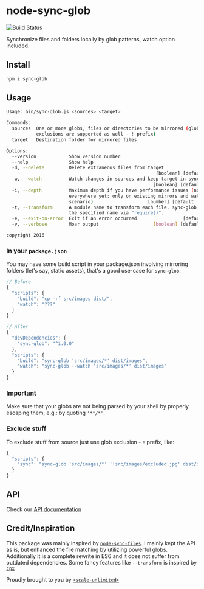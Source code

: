 # node-sync-glob

[![Build Status](https://travis-ci.org/AndyOGo/node-sync-glob.svg?branch=master)](https://travis-ci.org/AndyOGo/node-sync-glob)

Synchronize files and folders locally by glob patterns, watch option included.

## Install

```sh
npm i sync-glob
```

## Usage

```sh
Usage: bin/sync-glob.js <sources> <target>

Commands:
  sources  One or more globs, files or directories to be mirrored (glob
           exclusions are supported as well - ! prefix)
  target   Destination folder for mirrored files

Options:
  --version            Show version number                             [boolean]
  --help               Show help                                       [boolean]
  -d, --delete         Delete extraneous files from target
                                                       [boolean] [default: true]
  -w, --watch          Watch changes in sources and keep target in sync
                                                      [boolean] [default: false]
  -i, --depth          Maximum depth if you have performance issues (not
                       everywhere yet: only on existing mirrors and watch
                       scenario)                    [number] [default: Infinity]
  -t, --transform      A module name to transform each file. sync-glob lookups
                       the specified name via "require()".              [string]
  -e, --exit-on-error  Exit if an error occurred                 [default: true]
  -v, --verbose        Moar output                    [boolean] [default: false]

copyright 2016
```

### In your `package.json`

You may have some build script in your package.json involving mirroring folders (let's say, static assets), that's a good use-case for `sync-glob`:

```js
// Before
{
  "scripts": {
    "build": "cp -rf src/images dist/",
    "watch": "???"
  }
}

// After
{
  "devDependencies": {
    "sync-glob": "^1.0.0"
  },
  "scripts": {
    "build": "sync-glob 'src/images/*' dist/images",
    "watch": "sync-glob --watch 'src/images/*' dist/images"
  }
}
```

### Important

Make sure that your globs are not being parsed by your shell by properly escaping them, e.g.: by quoting `'**/*'`.

### Exclude stuff

To exclude stuff from source just use glob exclusion - `!` prefix, like:
```js
{
  "scripts": {
    "sync": "sync-glob 'src/images/*' '!src/images/excluded.jpg' dist/images"
  }
}
```

## API

Check our [API documentation](./API.md)

## Credit/Inspiration

This package was mainly inspired by [`node-sync-files`](https://github.com/byteclubfr/node-sync-files).
I mainly kept the API as is, but enhanced the file matching by utilizing powerful globs.
Additionally it is a complete rewrite in ES6 and it does not suffer from outdated dependencies.
Some fancy features like `--transform` is inspired by [`cpx`](https://www.npmjs.com/package/cpx)

Proudly brought to you by [`<scale-unlimited>`](http://www.scale-unlimited.com)
